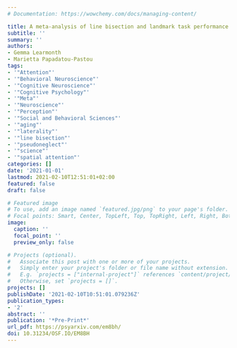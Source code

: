 ```yaml
---
# Documentation: https://wowchemy.com/docs/managing-content/

title: A meta-analysis of line bisection and landmark task performance in older adults
subtitle: ''
summary: ''
authors:
- Gemma Learmonth
- Marietta Papadatou-Pastou
tags:
- '"Attention"'
- '"Behavioral Neuroscience"'
- '"Cognitive Neuroscience"'
- '"Cognitive Psychology"'
- '"Meta"'
- '"Neuroscience"'
- '"Perception"'
- '"Social and Behavioral Sciences"'
- '"aging"'
- '"laterality"'
- '"line bisection"'
- '"pseudoneglect"'
- '"science"'
- '"spatial attention"'
categories: []
date: '2021-01-01'
lastmod: 2021-02-10T12:51:01+02:00
featured: false
draft: false

# Featured image
# To use, add an image named `featured.jpg/png` to your page's folder.
# Focal points: Smart, Center, TopLeft, Top, TopRight, Left, Right, BottomLeft, Bottom, BottomRight.
image:
  caption: ''
  focal_point: ''
  preview_only: false

# Projects (optional).
#   Associate this post with one or more of your projects.
#   Simply enter your project's folder or file name without extension.
#   E.g. `projects = ["internal-project"]` references `content/project/deep-learning/index.md`.
#   Otherwise, set `projects = []`.
projects: []
publishDate: '2021-02-10T10:51:01.079236Z'
publication_types:
- '2'
abstract: ''
publication: '*Pre-Print*'
url_pdf: https://psyarxiv.com/em8bh/
doi: 10.31234/OSF.IO/EM8BH
---
```

